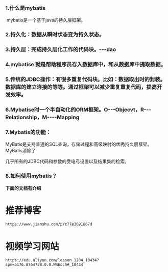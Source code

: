 ### 1.什么是mybatis

​	mybatis是一个基于java的持久层框架。

### 2.持久化：数据从瞬时状态变为持久状态。

### 3.持久层：完成持久层化工作的代码块。---dao

### 4.mybatise 就是帮助程序员存入数据库中，和从数据库中提取数据。

### 5.传统的JDBC操作：有很多重复代码块。比如：数据取出时的封装。数据库的建立连接的等等。通过框架可以减少重复重复代码，提高开发效率。

### 6.Mybatise时一个半自动化的ORM框架。O---Objecvt，R---Relationship，M----Mapping

### 7.Mybatis的功能：

​	MyBatis是支持普通的SQL查询，存储过程和高级映射的优秀持久层框架。MyBatis消除了

几乎所有的JDBC代码和参数的受电弓设置以及结果集的检索。

### 8.如何使用mybatis？

**下面的文档有介绍**



# 推荐博客

```html
https://www.jianshu.com/p/c77e3691867d
```

# 视频学习网站

```
https://edu.aliyun.com/lesson_1204_10434?spm=5176.8764728.0.0.W4Eoch#_10434
```

